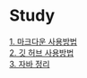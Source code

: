 # Study
[1. 마크다운 사용방법](./markdown/markdown.md)<br>
[2. 깃 허브 사용방법](./github/github.md)<br>
[3. 자바 정리](./java)<br>